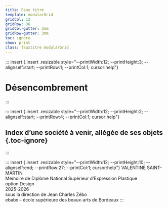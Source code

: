 ```yaml
---
title: Faux titre
template: modularGrid
gridCol: 12
gridRow: 36
gridCol-gutter: 3mm
gridRow-gutter: 3mm
toc: ignore
show: print
class: fauxtitre modularGrid
---
```


::: insert {.insert .resizable style="--printWidth:12; --printHeight:3; --alignself:start; --printRow:1; --printCol:1; cursor:help"}
# Désencombrement
:::



::: insert {.insert .resizable style="--printWidth:12; --printHeight:2; --alignself:start; --printRow:4; --printCol:1; cursor:help"}
## Index d’une société à venir, allégée de ses objets {.toc-ignore}
:::


::: insert {.insert .resizable style="--printWidth:12; --printHeight:10; --alignself:end; --printRow:27; --printCol:1; cursor:help"}
VALENTINE SAINT-MARTIN <br> 
Mémoire de Diplôme National Supérieur d’Expression Plastique   
option Design   
2025-2026   
sous la direction de Jean Charles Zébo    
ebabx – école supérieure des beaux-arts de Bordeaux
:::



